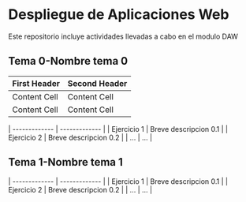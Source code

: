 # Despliegue de Aplicaciones Web
Este repositorio incluye actividades llevadas a cabo en el modulo DAW

## Tema 0-Nombre tema 0

| First Header  | Second Header |
| ------------- | ------------- |
| Content Cell  | Content Cell  |
| Content Cell  | Content Cell  |

| ------------- | ------------- |
| Ejercicio 1 | Breve descripcion 0.1  |
| Ejercicio 2  |  Breve descripcion 0.2 |
| ... |  ... |

## Tema 1-Nombre tema 1

| ------------- | ------------- |
| Ejercicio 1 | Breve descripcion 0.1  |
| Ejercicio 2  |  Breve descripcion 0.2 |
| ... |  ... |
